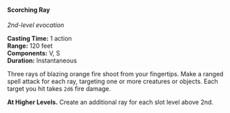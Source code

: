 #### Scorching Ray
<!-- markdownlint-disable link-image-reference-definitions -->
[_metadata_:spell_name]:- "Scorching Ray"
[_metadata_:spell_level]:- "2"
[_metadata_:spell_school]:- "evocation"
[_metadata_:ritual]:- "false"
[_metadata_:casting_time_amount]:- "1"
[_metadata_:casting_time_unit]:- "action"
[_metadata_:range]:- "120 feet"
[_metadata_:target]:- "one or more creatures or objects"
[_metadata_:components_verbal]:- "true"
[_metadata_:components_somatic]:- "true"
[_metadata_:components_material]:- "false"
[_metadata_:duration]:- "Instantaneous"
[_metadata_:concentration]:- "false"
[_metadata_:damage_formula]:- "2d6"
[_metadata_:damage_type]:- "fire"
[_metadata_:compared_to_wotc_srd_5.1]:- "mechanics_same_wording_different"
[_metadata_:compared_to_a5e_srd]:- "mechanics_same_wording_different"
<!-- markdownlint-disable-next-line no-emphasis-as-heading -->
_2nd-level evocation_

**Casting Time:** 1 action \
**Range:** 120 feet \
**Components:** V, S \
**Duration:** Instantaneous

Three rays of blazing orange fire shoot from your fingertips.
Make a ranged spell attack for each ray, targeting one or more creatures or objects.
Each target you hit takes `2d6` fire damage.

**At Higher Levels.**
Create an additional ray for each slot level above 2nd.
